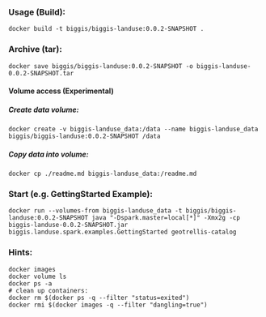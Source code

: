 ### Usage (Build):
```
docker build -t biggis/biggis-landuse:0.0.2-SNAPSHOT .
```

### Archive (tar):
```
docker save biggis/biggis-landuse:0.0.2-SNAPSHOT -o biggis-landuse-0.0.2-SNAPSHOT.tar
```

#### Volume access (Experimental)
##### Create data volume:
```
docker create -v biggis-landuse_data:/data --name biggis-landuse_data biggis/biggis-landuse:0.0.2-SNAPSHOT /data
```
##### Copy data into volume:
```
docker cp ./readme.md biggis-landuse_data:/readme.md
```

### Start (e.g. GettingStarted Example):
```
docker run --volumes-from biggis-landuse_data -t biggis/biggis-landuse:0.0.2-SNAPSHOT java "-Dspark.master=local[*]" -Xmx2g -cp biggis-landuse-0.0.2-SNAPSHOT.jar biggis.landuse.spark.examples.GettingStarted geotrellis-catalog
```

### Hints: 
``` 
docker images
docker volume ls
docker ps -a
# clean up containers:
docker rm $(docker ps -q --filter "status=exited")
docker rmi $(docker images -q --filter "dangling=true")
```